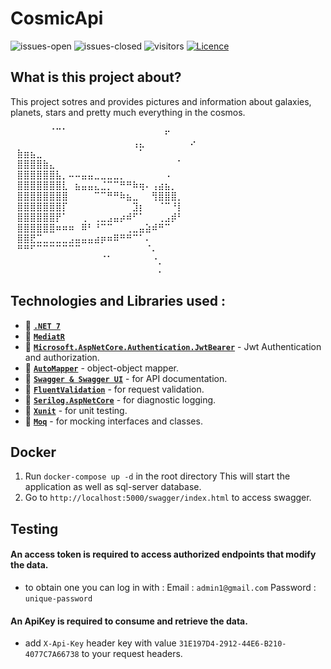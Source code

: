 # CosmicApi
![issues-open](https://img.shields.io/github/issues/mohammed0xff/CosmicApi) 
![issues-closed](https://img.shields.io/github/issues-closed/mohammed0xff/CosmicApi) 
![visitors](https://visitor-badge.laobi.icu/badge?page_id=mohammed0xff.cosmicapi) 
[![Licence](https://img.shields.io/greasyfork/l/407466)](./LICENSE)

## What is this project about? 
This project sotres and provides pictures and information about galaxies, planets, stars and pretty much everything in the cosmos.


⠀⠀⠀⠀⠀⠀⠈⠉⠁⠀⠀⠀⠀⠀⠀⠀⠀⠀⠀⠀⠀⠀⠀⠀⠖⠀⠀⠀⠀⠀<br />
⠀⠀⠀⠀⠀⠀⠀⠀⠀⠀⠀⠀⠀⠀⠀⠀⠀⠀⠀⢠⣄⠀⠀⠀⠀⠀⠀⠀⠔⠀<br />
⠀⣷⣶⣦⣀⠀⠀⠀⠀⠀⠀⠀⠀⠀⠀⠀⠀⠀⠀⠀⠁⠀⠀⠀⠀⠀⠀⠀⠀⠀<br />
⠀⣿⣿⣿⣿⣷⣄⠀⠀⠀⠀⠀⠀⠀⠀⠀⠀⠀⠀⠀⠀⠀⠀⠀⠀⠀⠁⠀⠀⠀<br />
⠀⣿⣿⣿⣿⣿⣿⣧⡀⠤⠤⣤⣤⣀⣀⣀⣀⡀⠀⠀⠀⠀⠀⠀⠠⠀⠀⠀⠀⠀<br />
⠀⣿⣿⣿⣿⣿⣿⣿⣇⠀⣦⣤⣤⣄⣈⡉⠉⠛⠛⠷⢶⠄⢠⣴⣦⡀⠀⠀⠀⠀<br />
⠀⣿⣿⣿⣿⣿⣿⣿⣿⠀⠀⠀⠀⠉⠉⠛⠛⠷⣦⣀⠀⠀⢻⣿⣿⣿⡀⠀⠀⠀<br />
⠀⣿⣿⣿⣿⣿⣿⣿⡏⠀⠀⠀⠀⠀⠀⠀⠀⠀⠀⣹⡆⠀⠀⠈⠉⠘⡇⠀⠀  <br />
⠀⣿⣿⣿⣿⣿⣿⡟⠁⠀⠀⢀⠀⢀⣀⣠⣤⡴⠾⠋⠁⠀⠀⢀⣠⡾⠃⠀⠀⠀<br />
⠀⣿⣿⣿⣿⣿⣿⠶⠶⠶⠀⠿⠃⠘⠉⠉⠀⠀⢀⣀⣤⣵⠾⠛⠉⠀⠀⠀⠀⠀<br />
⠀⣿⣿⣟⣉⣀⣀⣀⣀⣠⣤⣤⣤⣴⡶⠶⠿⠛⠛⠉⠁⠄⠀⠀⠀⠀⠀⠀⠀⠀<br />
⠀⠛⠛⠋⠉⠉⠉⠉⠉⠉⠉⠀⠀⠀⠀⠀⠀⠀⠀⠀⠀⠈⠄⠀⠀⠀⠀⠀⠀⠀<br />
⠀⠀⠀⠀⠀⠀⠀⠀⠀⠀⠀⠀⠀⠀⠈⠁⠀⠀⠀⠀⠀⠀⠐⡀⠀⠀⠀⠀⠀⠀<br />
⠀⠀⠀⠀⠀⠀⠀⠀⠀⠀⠀⠀⠀⠀⠀⠀⠀⠀⠀⠀⠀⠀⠀⠄⠀⠀⠀⠀⠀⠀<br />
## Technologies and Libraries used :

- 🌠 **[`.NET 7`](https://dotnet.microsoft.com/download)** 
- 🌠 **[`MediatR`](https://github.com/jbogard/MediatR)**  
- 🌠 **[`Microsoft.AspNetCore.Authentication.JwtBearer`](https://www.nuget.org/packages/Microsoft.AspNetCore.Authentication.JwtBearer)** - Jwt Authentication and authorization.
- 🌠 **[`AutoMapper`](https://github.com/AutoMapper/AutoMapper)** - object-object mapper.
- 🌠 **[`Swagger & Swagger UI`](https://github.com/domaindrivendev/Swashbuckle.AspNetCore)** - for API documentation.
- 🌠 **[`FluentValidation`](https://github.com/FluentValidation/FluentValidation)** - for request validation.
- 🌠 **[`Serilog.AspNetCore`](https://github.com/serilog/serilog-aspnetcore)** - for diagnostic logging.
- 🌠 **[`Xunit`](https://github.com/xunit/xunit)** - for unit testing.
- 🌠 **[`Moq`](https://github.com/moq/moq4)** - for mocking interfaces and classes.

## Docker
1. Run `docker-compose up -d` in the root directory 
This will start the application as well as sql-server database.
2. Go to `http://localhost:5000/swagger/index.html`
to access swagger.

## Testing
#### An access token is required to access authorized endpoints that modify the data.
 - to obtain one you can log in with : 
  Email : `admin1@gmail.com` Password : `unique-password`

#### An ApiKey is required to consume and retrieve the data.
 - add `X-Api-Key` header key with value ``` 31E197D4-2912-44E6-B210-4077C7A66738 ``` to your request headers.

